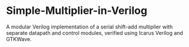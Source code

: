 # Simple-Multiplier-in-Verilog
A modular Verilog implementation of a serial shift-add multiplier with separate datapath and control modules, verified using Icarus Verilog and GTKWave.
